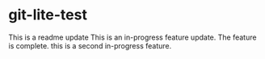 # git-lite-test

This is a readme update
This is an in-progress feature update.
The feature is complete.
this is a second in-progress feature.